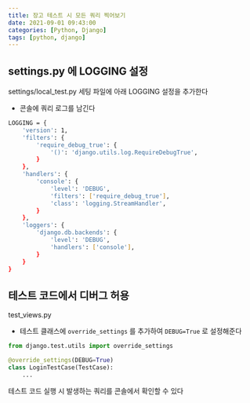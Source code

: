 ```yaml
---
title: 장고 테스트 시 모든 쿼리 찍어보기
date: 2021-09-01 09:43:00
categories: [Python, Django]
tags: [python, django]
---
```


## settings.py 에 LOGGING 설정
settings/local_test.py
세팅 파일에 아래 LOGGING 설정을 추가한다
- 콘솔에 쿼리 로그를 남긴다

```bash
LOGGING = {
    'version': 1,
    'filters': {
        'require_debug_true': {
            '()': 'django.utils.log.RequireDebugTrue',
        }
    },
    'handlers': {
        'console': {
            'level': 'DEBUG',
            'filters': ['require_debug_true'],
            'class': 'logging.StreamHandler',
        }
    },
    'loggers': {
        'django.db.backends': {
            'level': 'DEBUG',
            'handlers': ['console'],
        }
    }
}
```

## 테스트 코드에서 디버그 허용
test_views.py
- 테스트 클래스에 `override_settings` 를 추가하여 `DEBUG=True` 로 설정해준다


```python
from django.test.utils import override_settings

@override_settings(DEBUG=True)
class LoginTestCase(TestCase):
	...
```

테스트 코드 실행 시 발생하는 쿼리를 콘솔에서 확인할 수 있다